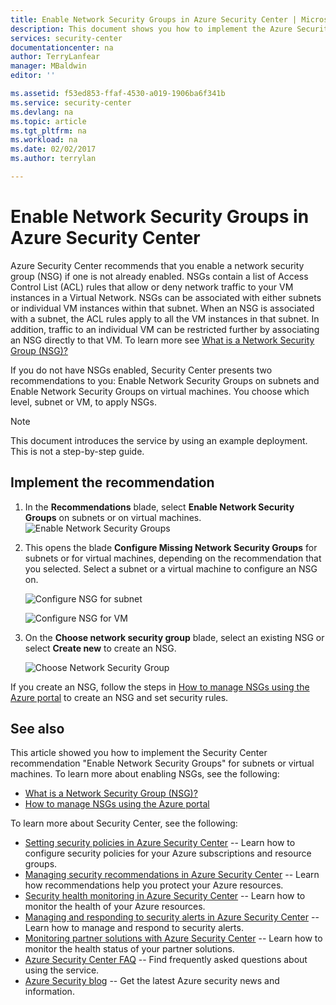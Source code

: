```yaml
---
title: Enable Network Security Groups in Azure Security Center | Microsoft Docs
description: This document shows you how to implement the Azure Security Center recommendation **Enable Network Security Groups**.
services: security-center
documentationcenter: na
author: TerryLanfear
manager: MBaldwin
editor: ''

ms.assetid: f53ed853-ffaf-4530-a019-1906ba6f341b
ms.service: security-center
ms.devlang: na
ms.topic: article
ms.tgt_pltfrm: na
ms.workload: na
ms.date: 02/02/2017
ms.author: terrylan

---
```

# Enable Network Security Groups in Azure Security Center
Azure Security Center recommends that you enable a network security group (NSG) if one is not already enabled. NSGs contain a list of Access Control List (ACL) rules that allow or deny network traffic to your VM instances in a Virtual Network. NSGs can be associated with either subnets or individual VM instances within that subnet. When an NSG is associated with a subnet, the ACL rules apply to all the VM instances in that subnet. In addition, traffic to an individual VM can be restricted further by associating an NSG directly to that VM. To learn more see [What is a Network Security Group (NSG)?](../virtual-network/virtual-networks-nsg.md)

If you do not have NSGs enabled, Security Center presents two recommendations to you: Enable Network Security Groups on subnets and Enable Network Security Groups on virtual machines. You choose which level, subnet or VM, to apply NSGs.

> [!NOTE]
> This document introduces the service by using an example deployment.  This is not a step-by-step guide.
>
>

## Implement the recommendation
1. In the **Recommendations** blade, select **Enable Network Security Groups** on subnets or on virtual machines.
   ![Enable Network Security Groups][1]
2. This opens the blade **Configure Missing Network Security Groups** for subnets or for virtual machines, depending on the recommendation that you selected. Select a subnet or a virtual machine to configure an NSG on.

   ![Configure NSG for subnet][2]

   ![Configure NSG for VM][3]
3. On the **Choose network security group** blade, select an existing NSG or select **Create new** to create an NSG.

   ![Choose Network Security Group][4]

If you create an NSG, follow the steps in [How to manage NSGs using the Azure portal](../virtual-network/virtual-networks-create-nsg-arm-pportal.md) to create an NSG and set security rules.

## See also
This article showed you how to implement the Security Center recommendation "Enable Network Security Groups" for subnets or virtual machines. To learn more about enabling NSGs, see the following:

* [What is a Network Security Group (NSG)?](../virtual-network/virtual-networks-nsg.md)
* [How to manage NSGs using the Azure portal](../virtual-network/virtual-networks-create-nsg-arm-pportal.md)

To learn more about Security Center, see the following:

* [Setting security policies in Azure Security Center](security-center-policies.md) -- Learn how to configure security policies for your Azure subscriptions and resource groups.
* [Managing security recommendations in Azure Security Center](security-center-recommendations.md) -- Learn how recommendations help you protect your Azure resources.
* [Security health monitoring in Azure Security Center](security-center-monitoring.md) -- Learn how to monitor the health of your Azure resources.
* [Managing and responding to security alerts in Azure Security Center](security-center-managing-and-responding-alerts.md) -- Learn how to manage and respond to security alerts.
* [Monitoring partner solutions with Azure Security Center](security-center-partner-solutions.md) -- Learn how to monitor the health status of your partner solutions.
* [Azure Security Center FAQ](security-center-faq.md) -- Find frequently asked questions about using the service.
* [Azure Security blog](http://blogs.msdn.com/b/azuresecurity/) -- Get the latest Azure security news and information.

<!--Image references-->
[1]: ./media/security-center-enable-nsg/enable-nsg.png
[2]:./media/security-center-enable-nsg/configure-nsg-for-subnet.png
[3]: ./media/security-center-enable-nsg/configure-nsg-for-vm.png
[4]: ./media/security-center-enable-nsg/choose-nsg.png
